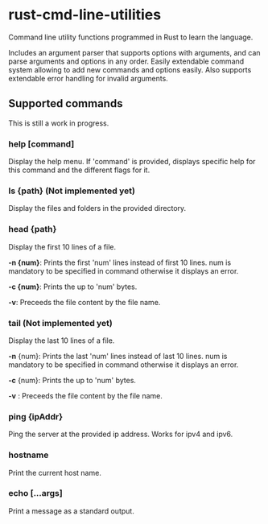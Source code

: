 # rust-cmd-line-utilities
Command line utility functions programmed in Rust to learn the language.

Includes an argument parser that supports options with arguments, and can parse arguments and options in any order.
Easily extendable command system allowing to add new commands and options easily.
Also supports extendable error handling for invalid arguments.

## Supported commands
This is still a work in progress.

### help [command]
Display the help menu.
If 'command' is provided, displays specific help for this command and the different flags for it.

### ls {path} (Not implemented yet)
Display the files and folders in the provided directory.

### head {path}
Display the first 10 lines of a file.

**-n {num}**: Prints the first 'num' lines instead of first 10 lines. num is mandatory to be specified in command otherwise it displays an error.

**-c {num}**: Prints the up to 'num' bytes.

**-v**: Preceeds the file content by the file name.

### tail (Not implemented yet)
Display the last 10 lines of a file.

**-n** {num}: Prints the last 'num' lines instead of last 10 lines. num is mandatory to be specified in command otherwise it displays an error.

**-c** {num}: Prints the up to 'num' bytes.

**-v** : Preceeds the file content by the file name.

### ping {ipAddr}
Ping the server at the provided ip address. Works for ipv4 and ipv6.

### hostname
Print the current host name.

### echo [...args]
Print a message as a standard output.

